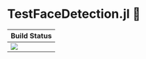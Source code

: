 # TestFaceDetection.jl  🫥 

|  **Build Status**                |
|:---------------------------------|
|  [![][actions-img]][actions-url] |


[actions-img]: https://github.com/wookay/TestFaceDetection.jl/workflows/CI/badge.svg
[actions-url]: https://github.com/wookay/TestFaceDetection.jl/actions
